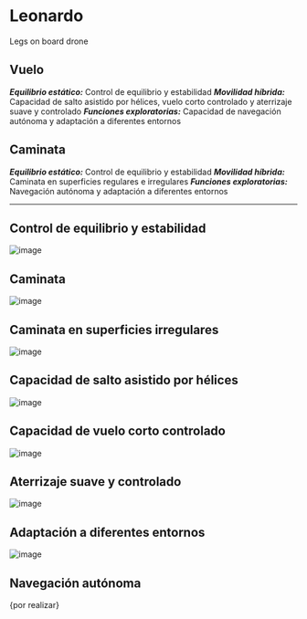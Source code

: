 # Leonardo
Legs on board drone

## Vuelo
***Equilibrio estático:*** Control de equilibrio y estabilidad
***Movilidad híbrida:*** Capacidad de salto asistido por hélices, vuelo corto controlado y aterrizaje suave y controlado
***Funciones exploratorias:*** Capacidad de navegación autónoma y adaptación a diferentes entornos

## Caminata
***Equilibrio estático:*** Control de equilibrio y estabilidad
***Movilidad híbrida:*** Caminata en superficies regulares e irregulares
***Funciones exploratorias:*** Navegación autónoma y adaptación a diferentes entornos
___
## Control de equilibrio y estabilidad
![image](https://github.com/user-attachments/assets/3672abca-3e62-4b33-ab0e-5120deade2da)

## Caminata
![image](https://github.com/user-attachments/assets/1040e0cf-bf6e-466c-acfb-09ec37eee16c)


## Caminata en superficies irregulares
![image](https://github.com/user-attachments/assets/3e5c0865-f04c-478e-928d-58a13bd65673)

## Capacidad de salto asistido por hélices
![image](https://github.com/user-attachments/assets/e9e88c76-a0d8-414b-ad20-c6f9c869fdcb)

## Capacidad de vuelo corto controlado
![image](https://github.com/user-attachments/assets/61a37b71-5405-48c0-8438-88eb8cd8c6c3)

## Aterrizaje suave y controlado
![image](https://github.com/user-attachments/assets/adbaa35c-084a-4be6-a13d-1f8b8e9c0ed2)

## Adaptación a diferentes entornos
![image](https://github.com/user-attachments/assets/49ef4faa-cbd7-498f-acdd-829ff9bd80f0)

## Navegación autónoma
{por realizar}

